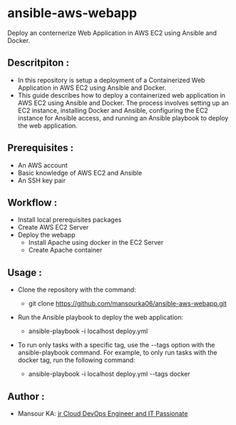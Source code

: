 # ansible-aws-webapp
Deploy an conternerize Web Application in AWS EC2 using Ansible and Docker. 


## Descritpiton :

- In this repository is setup a deployment of a Containerized Web Application in AWS EC2 using Ansible and Docker.
- This guide describes how to deploy a containerized web application in AWS EC2 using Ansible and Docker. The process involves setting up an EC2 instance, installing Docker and Ansible, configuring the EC2 instance for Ansible access, and running an Ansible playbook to deploy the web application.

## Prerequisites :

- An AWS account
- Basic knowledge of AWS EC2 and Ansible
- An SSH key pair

## Workflow :

- Install local prerequisites packages
- Create AWS EC2 Server
- Deploy the webapp
    * Install Apache using docker in the EC2 Server
    * Create Apache container

## Usage :

- Clone the repository with the command: 
    * git clone https://github.com/mansourka06/ansible-aws-webapp.git

- Run the Ansible playbook to deploy the web application:
    * ansible-playbook -i localhost deploy.yml

- To run only tasks with a specific tag, use the --tags option with the ansible-playbook command. For example, to only run tasks with the docker tag, run the following command:
    *   ansible-playbook -i localhost deploy.yml --tags docker


## Author :

- Mansour KA: [jr Cloud DevOps Engineer and IT Passionate]()
